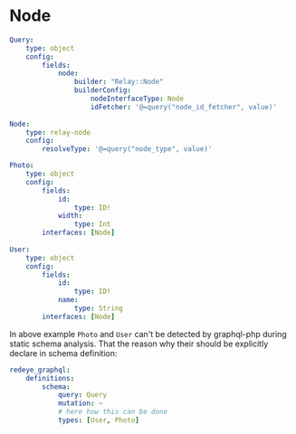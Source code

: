 Node
=====

```yaml
Query:
    type: object
    config:
        fields:
            node:
                builder: "Relay::Node"
                builderConfig:
                    nodeInterfaceType: Node
                    idFetcher: '@=query("node_id_fetcher", value)'
                    
Node:
    type: relay-node
    config:
        resolveType: '@=query("node_type", value)'

Photo:
    type: object
    config:
        fields:
            id:
                type: ID!
            width:
                type: Int
        interfaces: [Node]
        
User:
    type: object
    config:
        fields:
            id:
                type: ID!
            name:
                type: String
        interfaces: [Node]
```

In above example `Photo` and `User` can't be detected by graphql-php during
static schema analysis. That the reason why their should be explicitly declare
in schema definition:

```yaml
redeye_graphql:
    definitions:
        schema:
            query: Query
            mutation: ~
            # here how this can be done
            types: [User, Photo]
```
